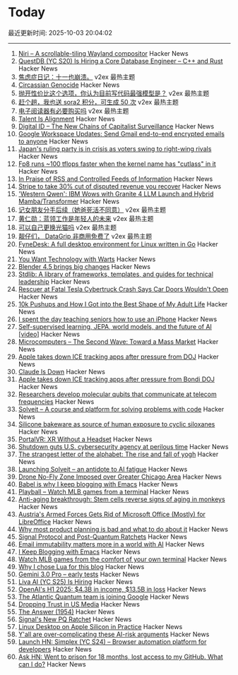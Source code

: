 # Today

最近更新时间: 2025-10-03 20:04:02

--- 
1. [Niri – A scrollable-tiling Wayland compositor](https://github.com/YaLTeR/niri) Hacker News
2. [QuestDB (YC S20) Is Hiring a Core Database Engineer – C++ and Rust](https://questdb.com/careers/core-database-engineer/) Hacker News
3. [焦虑症日记：十一也崩溃。](https://www.v2ex.com/t/1163248) v2ex 最热主题
4. [Circassian Genocide](https://en.wikipedia.org/wiki/Circassian_genocide) Hacker News
5. [抛开性价比这个选项，你认为目前写代码最强模型是？](https://www.v2ex.com/t/1163230) v2ex 最热主题
6. [赶个趟，我也送 sora2 积分，可生成 50 次](https://www.v2ex.com/t/1163221) v2ex 最热主题
7. [电子阅读器有必要购买吗](https://www.v2ex.com/t/1163217) v2ex 最热主题
8. [Talent Is Alignment](https://xlii.space/thoughts/talent-is-alignment/) Hacker News
9. [Digital ID – The New Chains of Capitalist Surveillance](https://theslowburningfuse.wordpress.com/2025/09/26/digital-id-the-new-chains-of-capitalist-surveillance/) Hacker News
10. [Google Workspace Updates: Send Gmail end-to-end encrypted emails to anyone](https://workspaceupdates.googleblog.com/2025/10/send-gmail-end-to-end-encrypted-emails-in-gmail.html) Hacker News
11. [Japan's ruling party is in crisis as voters swing to right-wing rivals](https://www.cnn.com/2025/10/02/asia/japan-ruling-party-election-explainer-intl-hnk) Hacker News
12. [Fp8 runs ~100 tflops faster when the kernel name has "cutlass" in it](https://github.com/triton-lang/triton/pull/7298) Hacker News
13. [In Praise of RSS and Controlled Feeds of Information](https://blog.burkert.me/posts/in_praise_of_syndication/) Hacker News
14. [Stripe to take 30% cut of disputed revenue you recover](https://news.ycombinator.com/item?id=45459254) Hacker News
15. ['Western Qwen': IBM Wows with Granite 4 LLM Launch and Hybrid Mamba/Transformer](https://venturebeat.com/ai/western-qwen-ibm-wows-with-granite-4-llm-launch-and-hybrid-mamba-transformer) Hacker News
16. [记女朋友分手后续（她爸死活不同意）](https://www.v2ex.com/t/1163215) v2ex 最热主题
17. [黄仁勋：蓝领工作是年轻人的未来](https://www.v2ex.com/t/1163211) v2ex 最热主题
18. [可以自己更换光猫吗](https://www.v2ex.com/t/1163205) v2ex 最热主题
19. [靓仔们， DataGrip 非商用免费了](https://www.v2ex.com/t/1163202) v2ex 最热主题
20. [FyneDesk: A full desktop environment for Linux written in Go](https://github.com/FyshOS/fynedesk) Hacker News
21. [You Want Technology with Warts](https://entropicthoughts.com/you-want-technology-with-warts) Hacker News
22. [Blender 4.5 brings big changes](https://lwn.net/Articles/1036262/) Hacker News
23. [Stdlib: A library of frameworks, templates, and guides for technical leadership](https://debuggingleadership.com/stdlib) Hacker News
24. [Rescuer at Fatal Tesla Cybertruck Crash Says Car Doors Wouldn't Open](https://www.newsweek.com/tesla-cybertruck-car-door-malfunction-2043976) Hacker News
25. [10k Pushups and How I Got into the Best Shape of My Adult Life](https://wjgilmore.com/articles/10000-pushups) Hacker News
26. [I spent the day teaching seniors how to use an iPhone](https://forums.macrumors.com/threads/i-spent-the-day-trying-to-teach-seniors-how-to-use-an-iphone-and-it-was-a-nightmare.2468117/) Hacker News
27. [Self-supervised learning, JEPA, world models, and the future of AI [video]](https://www.youtube.com/watch?v=yUmDRxV0krg) Hacker News
28. [Microcomputers – The Second Wave: Toward a Mass Market](https://technicshistory.com/2025/10/03/microcomputers-the-second-wave-towards-a-mass-market/) Hacker News
29. [Apple takes down ICE tracking apps after pressure from DOJ](https://www.foxbusiness.com/politics/apple-takes-down-ice-tracking-app-after-pressure-from-ag-bondi) Hacker News
30. [Claude Is Down](https://status.claude.com) Hacker News
31. [Apple takes down ICE tracking apps after pressure from Bondi DOJ](https://www.foxbusiness.com/politics/apple-takes-down-ice-tracking-app-after-pressure-from-ag-bondi) Hacker News
32. [Researchers develop molecular qubits that communicate at telecom frequencies](https://chicagoquantum.org/news/researchers-develop-molecular-qubits-communicate-telecom-frequencies) Hacker News
33. [Solveit – A course and platform for solving problems with code](https://www.answer.ai/posts/2025-10-01-solveit-full.html) Hacker News
34. [Silicone bakeware as source of human exposure to cyclic siloxanes](https://www.sciencedirect.com/science/article/pii/S0304389425025105) Hacker News
35. [PortalVR: XR Without a Headset](https://portalvr.io/) Hacker News
36. [Shutdown guts U.S. cybersecurity agency at perilous time](https://www.washingtonpost.com/technology/2025/10/02/cisa-shutdown-cybersecurity/) Hacker News
37. [The strangest letter of the alphabet: The rise and fall of yogh](https://www.deadlanguagesociety.com/p/history-of-letter-yogh) Hacker News
38. [Launching Solveit – an antidote to AI fatigue](https://www.answer.ai/posts/2025-10-01-solveit-full.html) Hacker News
39. [Drone No-Fly Zone Imposed over Greater Chicago Area](https://www.twz.com/air/massive-drone-no-fly-zone-imposed-over-greater-chicago-area) Hacker News
40. [Babel is why I keep blogging with Emacs](https://entropicthoughts.com/why-stick-to-emacs-blog) Hacker News
41. [Playball – Watch MLB games from a terminal](https://github.com/paaatrick/playball) Hacker News
42. [Anti-aging breakthrough: Stem cells reverse signs of aging in monkeys](https://www.nad.com/news/anti-aging-breakthrough-stem-cells-reverse-signs-of-aging-in-monkeys) Hacker News
43. [Austria's Armed Forces Gets Rid of Microsoft Office (Mostly) for LibreOffice](https://news.itsfoss.com/austrian-forces-ditch-microsoft-office/) Hacker News
44. [Why most product planning is bad and what to do about it](https://blog.railway.com/p/product-planning-improvement) Hacker News
45. [Signal Protocol and Post-Quantum Ratchets](https://signal.org/blog/spqr/) Hacker News
46. [Email immutability matters more in a world with AI](https://www.fastmail.com/blog/not-written-with-ai/) Hacker News
47. [I Keep Blogging with Emacs](https://entropicthoughts.com/why-stick-to-emacs-blog) Hacker News
48. [Watch MLB games from the comfort of your own terminal](https://github.com/paaatrick/playball) Hacker News
49. [Why I chose Lua for this blog](https://andregarzia.com/2025/03/why-i-choose-lua-for-this-blog.html) Hacker News
50. [Gemini 3.0 Pro – early tests](https://twitter.com/chetaslua/status/1973694615518880236) Hacker News
51. [Liva AI (YC S25) Is Hiring](https://www.ycombinator.com/companies/liva-ai/jobs/6xM8JYU-founding-operations-lead) Hacker News
52. [OpenAI's H1 2025: $4.3B in income, $13.5B in loss](https://www.techinasia.com/news/openais-revenue-rises-16-to-4-3b-in-h1-2025) Hacker News
53. [The Atlantic Quantum team is joining Google](https://blog.google/technology/research/scaling-quantum-computing-even-faster-with-atlantic-quantum/) Hacker News
54. [Dropping Trust in US Media](https://news.gallup.com/poll/695762/trust-media-new-low.aspx) Hacker News
55. [The Answer (1954)](https://sfshortstories.com/?p=5983) Hacker News
56. [Signal's New PQ Ratchet](https://signal.org/blog/spqr/) Hacker News
57. [Linux Desktop on Apple Silicon in Practice](https://gist.github.com/akihikodaki/87df4149e7ca87f18dc56807ec5a1bc5) Hacker News
58. [Y'all are over-complicating these AI-risk arguments](https://dynomight.net/ai-risk/) Hacker News
59. [Launch HN: Simplex (YC S24) – Browser automation platform for developers](https://www.simplex.sh/) Hacker News
60. [Ask HN: Went to prison for 18 months, lost access to my GitHub. What can I do?](https://news.ycombinator.com/item?id=45451567) Hacker News
